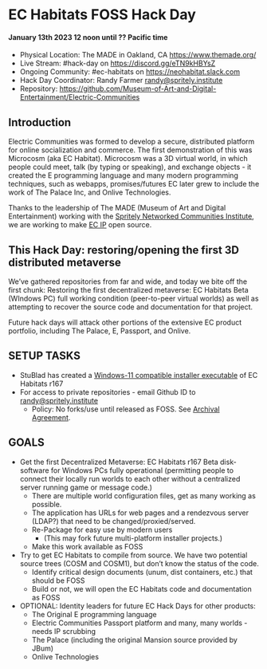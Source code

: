 # EC Habitats FOSS Hack Day
#### January 13th 2023 12 noon until ?? Pacific time

* Physical Location: The MADE in Oakland, CA https://www.themade.org/
* Live Stream: #hack-day on https://discord.gg/eTN9kHBYsZ
* Ongoing Community: #ec-habitats on https://neohabitat.slack.com
* Hack Day Coordinator: Randy Farmer randy@spritely.institute
* Repository: https://github.com/Museum-of-Art-and-Digital-Entertainment/Electric-Communities

## Introduction
Electric Communities was formed to develop a secure, distributed platform for online socialization and commerce. The first demonstration of this was Microcosm (aka EC Habitat). Microcosm was a 3D virtual world, in which people could meet, talk (by typing or speaking), and exchange objects - it created the E programming language and many modern programming techniques, such as webapps, promises/futures EC later grew to include the work of The Palace Inc, and Onlive Technologies.

Thanks to the leadership of The MADE (Museum of Art and Digital Entertainment) working with the [Spritely Networked Communities Institute](http://spritely.institute), we are working to make [EC IP](https://docs.google.com/document/d/19iarmahK9_-Yp9VKF_yQ4vRY78fisViAuCAqsTkUQuo/edit?usp=sharing) open source.

## This Hack Day: restoring/opening the first 3D distributed metaverse
We’ve gathered repositories from far and wide, and today we bite off the first chunk: 
Restoring the first decentralized metaverse: EC Habitats Beta (WIndows PC) full working condition (peer-to-peer virtual worlds) as well as attempting to recover the source code and documentation for that project.

Future hack days will attack other portions of the extensive EC product portfolio, including The Palace, E, Passport, and Onlive.

## SETUP TASKS 
* StuBlad has created a [Windows-11 compatible installer executable](https://github.com/StuBlad/echabitats-installer/) of EC Habitats r167
* For access to private repositories - email Github ID to randy@spritely.institute
  * Policy: No forks/use until released as FOSS. See [Archival Agreement]([url](https://drive.google.com/file/d/1tmPeAtsSDoDxMpKohYyCMmLOjAs0u3Wf/view?usp=sharing)).

## GOALS
* Get the first Decentralized Metaverse: EC Habitats r167 Beta disk-software for Windows PCs fully operational (permitting people to connect their locally run worlds to each other without a centralized server running game or message code.)
  * There are multiple world configuration files, get as many working as possible.
  * The application has URLs for web pages and a rendezvous server (LDAP?) that need to be changed/proxied/served.
  * Re-Package for easy use by modern users
    * (This may fork future multi-platform installer projects.)
  * Make this work available as FOSS
* Try to get EC Habitats to compile from source. We have two potential source trees (COSM and COSM1), but don’t know the status of the code.
  * Identify critical design documents (unum, dist containers, etc.)  that should be FOSS
  * Build or not, we will open the EC Habitats code and documentation as FOSS
* OPTIONAL:  Identity leaders for future EC Hack Days for other products:
  * The Original E programming language
  * Electric Communities Passport platform and many, many worlds - needs IP scrubbing
  * The Palace (including the original Mansion source provided by JBum)
  * Onlive Technologies



